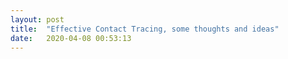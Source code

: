 ```yaml
---
layout: post
title:  "Effective Contact Tracing, some thoughts and ideas"
date:   2020-04-08 00:53:13
---
```


